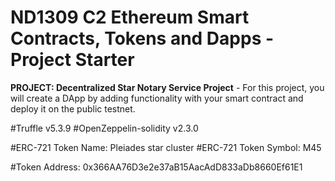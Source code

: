 # ND1309 C2 Ethereum Smart Contracts, Tokens and Dapps - Project Starter 
**PROJECT: Decentralized Star Notary Service Project** - For this project, you will create a DApp by adding functionality with your smart contract and deploy it on the public testnet.

#Truffle v5.3.9
#OpenZeppelin-solidity v2.3.0

#ERC-721 Token Name: Pleiades star cluster
#ERC-721 Token Symbol: M45

#Token Address: 0x366AA76D3e2e37aB15AacAdD833aDb8660Ef61E1